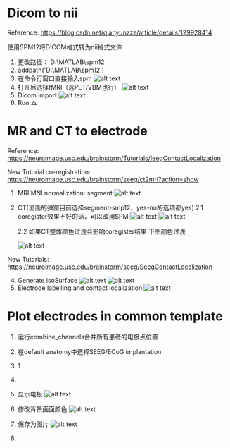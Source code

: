 # Dicom to nii

Reference: https://blog.csdn.net/qianyunzzz/article/details/129928414

使用SPM12将DICOM格式转为nii格式文件

1.  更改路径： D:\MATLAB\spm12
2.  addpath('D:\MATLAB\spm12')
3.  在命令行窗口直接输入spm
    ![alt text](image.png)
4.  打开后选择fMRI（选PET/VBM也行）
   ![alt text](image-1.png)
5.  Dicom import
   ![alt text](image-2.png)
6.  Run △

# MR and CT to electrode

Reference: https://neuroimage.usc.edu/brainstorm/Tutorials/IeegContactLocalization 

New Tutorial co-registration: https://neuroimage.usc.edu/brainstorm/seeg/ct2mri?action=show


1. MRI
   MNI normalization: segment
   ![alt text](image-3.png)
2. CT(里面的弹窗目前选择segment-smp12，yes-no的选项都yes)
   2.1   coregister效果不好的话，可以改用SPM
   ![alt text](image-4.png)
   ![alt text](image-5.png)
   
   2.2   如果CT整体颜色过浅会影响coregister结果
   下图颜色过浅
   
   ![alt text](image-9.png)

New Tutorials: https://neuroimage.usc.edu/brainstorm/seeg/SeegContactLocalization


4. Generate isoSurface
   ![alt text](image-7.png)
   ![alt text](image-8.png)
5. Electrode labelling and contact localization
   ![alt text](image-10.png)

   
# Plot electrodes in common template
1. 运行combine_channels合并所有患者的电极点位置
2. 在default anatomy中选择SEEG/ECoG implantation
3. 1
4. 

5. 显示电极
   ![alt text](image-6.png)
6. 修改背景画面颜色
   ![alt text](image-11.png)
7. 保存为图片
   ![alt text](image-12.png)

8. 




